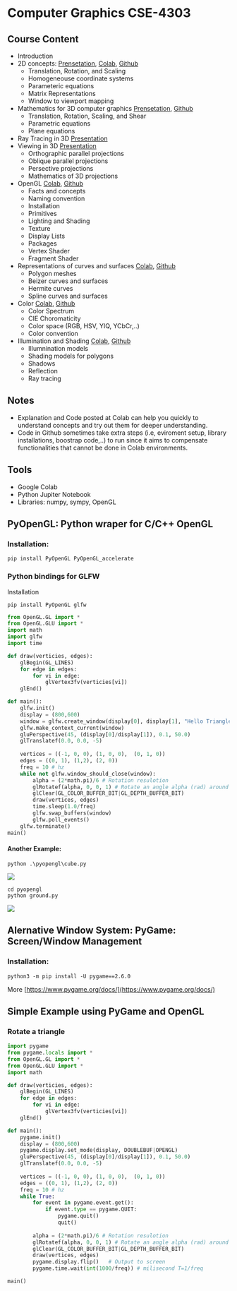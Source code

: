 # Computer Graphics CSE-4303
## Course Content
- Introduction 
- 2D concepts: [Prensetation](https://docs.google.com/presentation/d/1MGNEji7kmpE-0jM3T6DxQ9CYCXuhZqKqRJTtthco2Rg/edit?usp=sharing), [Colab](https://drive.google.com/file/d/1-xK6s2QdkULekYM8QJHcPT3pVwUFGwiM/view?usp=sharing), [Github](./lectures/w01_transformation_2D.ipynb)
    - Translation, Rotation, and Scaling
    - Homogeneouse coordinate systems
    - Parameteric equations
    - Matrix Representations
    - Window to viewport mapping
- Mathematics for 3D computer graphics [Prensetation](https://docs.google.com/presentation/d/1MWN8l9k9yp7jfqrLcmu_S6ZBk4wUV6mJsrQU2QlmYLg/edit?usp=sharing), [Github](./lectures/w02_transformations_3d.ipynb)
    - Translation, Rotation, Scaling, and Shear
    - Parametric equations
    - Plane equations
- Ray Tracing in 3D [Presentation](https://docs.google.com/presentation/d/1KEyEC6XwHQQ4_4_4CPQQZYsCvhDZ_KVZredCO5qUJcc/edit?usp=sharing)
- Viewing in 3D [Presentation](https://docs.google.com/presentation/d/1PX-xB3Dq85WCFlGrUqTcU7vpUSrcpdWnWYD3mtZt_sc/edit?usp=sharing)
    - Orthographic parallel projections
    - Oblique parallel projections
    - Persective projections
    - Mathematics of 3D projections
- OpenGL [Colab](), [Github]()
    - Facts and concepts
    - Naming convention
    - Installation
    - Primitives
    - Lighting and Shading
    - Texture
    - Display Lists
    - Packages
    - Vertex Shader
    - Fragment Shader
- Representations of curves and surfaces [Colab](), [Github]()
    - Polygon meshes
    - Beizer curves and surfaces
    - Hermite curves
    - Spline curves and surfaces
- Color [Colab](), [Github]()
    - Color Spectrum
    - CIE Choromaticity
    - Color space (RGB, HSV, YIQ, YCbCr,..)
    - Color convention
- Illumination and Shading [Colab](), [Github]()
    - Illumnination models
    - Shading models for polygons
    - Shadows
    - Reflection
    - Ray tracing

## Notes
- Explanation and Code posted at Colab can help you quickly to understand concepts and try out them for deeper understanding.
- Code in Github sometimes take extra steps (i.e, eviroment setup, library installations, boostrap code,..) to run since it aims to compensate functionalities that cannot be done in Colab environments. 

## Tools
- Google Colab
- Python Jupiter Notebook
- Libraries: numpy, sympy, OpenGL

## PyOpenGL: Python wraper for C/C++ OpenGL
### Installation:
```
pip install PyOpenGL PyOpenGL_accelerate
```

###  Python bindings for GLFW
Installation
```
pip install PyOpenGL glfw
```

``` python
from OpenGL.GL import *
from OpenGL.GLU import *
import math
import glfw
import time

def draw(verticies, edges):
    glBegin(GL_LINES)
    for edge in edges:
        for vi in edge:
            glVertex3fv(verticies[vi])
    glEnd()

def main():
    glfw.init()
    display = (800,600)
    window = glfw.create_window(display[0], display[1], "Hello Triangle with glfw", None, None)
    glfw.make_context_current(window)
    gluPerspective(45, (display[0]/display[1]), 0.1, 50.0)
    glTranslatef(0.0, 0.0, -5)
    
    vertices = ((-1, 0, 0), (1, 0, 0),  (0, 1, 0))
    edges = ((0, 1), (1,2), (2, 0))
    freq = 10 # hz
    while not glfw.window_should_close(window):
        alpha = (2*math.pi)/6 # Rotation resulotion
        glRotatef(alpha, 0, 0, 1) # Rotate an angle alpha (rad) around vector(0, 0, 1) 
        glClear(GL_COLOR_BUFFER_BIT|GL_DEPTH_BUFFER_BIT)
        draw(vertices, edges)
        time.sleep(1.0/freq)
        glfw.swap_buffers(window)
        glfw.poll_events()
    glfw.terminate()
main()
```

#### Another Example:
```
python .\pyopengl\cube.py
```
![](./images/3dcube_lines.png)

```
cd pyopengl
python ground.py
```
![](./images/ground3d.png)

## Alernative Window System: PyGame: Screen/Window Management
### Installation:
```
python3 -m pip install -U pygame==2.6.0
```
More [https://www.pygame.org/docs/](https://www.pygame.org/docs/)

## Simple Example using PyGame and OpenGL
### Rotate a triangle
``` python
import pygame
from pygame.locals import *
from OpenGL.GL import *
from OpenGL.GLU import *
import math

def draw(verticies, edges):
    glBegin(GL_LINES)
    for edge in edges:
        for vi in edge:
            glVertex3fv(verticies[vi])
    glEnd()

def main():
    pygame.init()
    display = (800,600)
    pygame.display.set_mode(display, DOUBLEBUF|OPENGL)
    gluPerspective(45, (display[0]/display[1]), 0.1, 50.0)
    glTranslatef(0.0, 0.0, -5)
    
    vertices = ((-1, 0, 0), (1, 0, 0),  (0, 1, 0))
    edges = ((0, 1), (1,2), (2, 0))
    freq = 10 # hz
    while True:
        for event in pygame.event.get():
            if event.type == pygame.QUIT:
                pygame.quit()
                quit()
                
        alpha = (2*math.pi)/6 # Rotation resulotion
        glRotatef(alpha, 0, 0, 1) # Rotate an angle alpha (rad) around vector(0, 0, 1) 
        glClear(GL_COLOR_BUFFER_BIT|GL_DEPTH_BUFFER_BIT)
        draw(vertices, edges)
        pygame.display.flip()   # Output to screen
        pygame.time.wait(int(1000/freq)) # milisecond T=1/freq

main()
```
